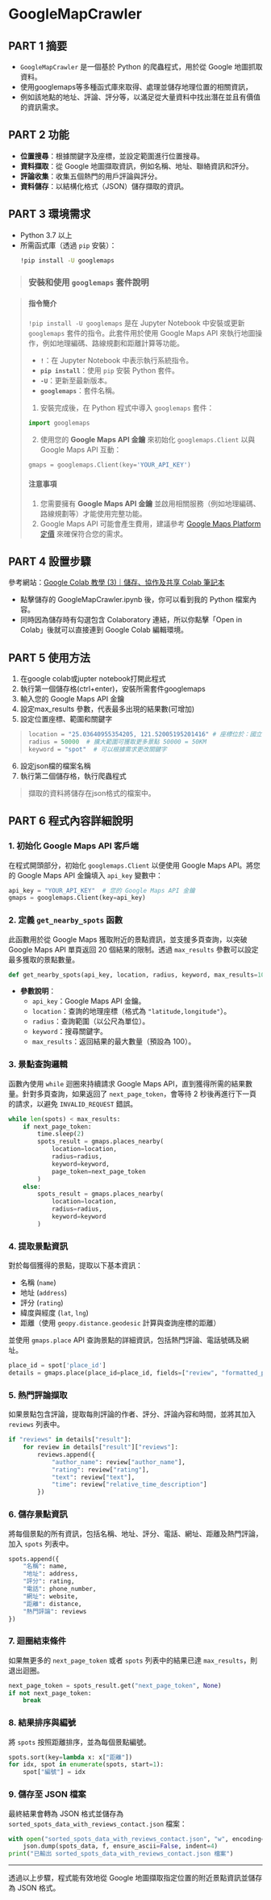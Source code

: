 # GoogleMapCrawler

## PART 1 摘要
- `GoogleMapCrawler` 是一個基於 Python 的爬蟲程式，用於從 Google 地圖抓取資料。
- 使用googlemaps等多種函式庫來取得、處理並儲存地理位置的相關資訊，
- 例如該地點的地址、評論、評分等，以滿足從大量資料中找出潛在並且有價值的資訊需求。

## PART 2 功能
- **位置搜尋**：根據關鍵字及座標，並設定範圍進行位置搜尋。
- **資料擷取**：從 Google 地圖擷取資訊，例如名稱、地址、聯絡資訊和評分。
- **評論收集**：收集五個熱門的用戶評論與評分。
- **資料儲存**：以結構化格式（JSON）儲存擷取的資訊。

## PART 3 環境需求
- Python 3.7 以上
- 所需函式庫（透過 `pip` 安裝）：
  ```bash
  !pip install -U googlemaps
  ```
> ### 安裝和使用 `googlemaps` 套件說明

> #### 指令簡介
> `!pip install -U googlemaps` 是在 Jupyter Notebook 中安裝或更新 `googlemaps` 套件的指令。此套件用於使用 Google Maps API 來執行地圖操作，例如地理編碼、路線規劃和距離計算等功能。
> 
> - **`!`**：在 Jupyter Notebook 中表示執行系統指令。
> - **`pip install`**：使用 `pip` 安裝 Python 套件。
> - **`-U`**：更新至最新版本。
> - **`googlemaps`**：套件名稱。
> 
> 1. 安裝完成後，在 Python 程式中導入 `googlemaps` 套件：
> ```python
> import googlemaps
> ```
> 2. 使用您的 **Google Maps API 金鑰** 來初始化 `googlemaps.Client` 以與 Google Maps API 互動：
> ```python
> gmaps = googlemaps.Client(key='YOUR_API_KEY')
> ```
> 
> #### 注意事項
> 1. 您需要擁有 **Google Maps API 金鑰** 並啟用相關服務（例如地理編碼、路線規劃等）才能使用完整功能。
> 2. Google Maps API 可能會產生費用，建議參考 [Google Maps Platform 定價](https://cloud.google.com/maps-platform/pricing) 來確保符合您的需求。


## PART 4 設置步驟

參考網站：[Google Colab 教學 (3)｜儲存、協作及共享 Colab 筆記本](https://medium.com/python4u/google-colab-%E6%95%99%E5%AD%B8-3-%E5%84%B2%E5%AD%98-%E5%8D%94%E4%BD%9C%E5%8F%8A%E5%85%B1%E4%BA%AB-colab-%E7%AD%86%E8%A8%98%E6%9C%AC-aec9a73addd2)
- 點擊儲存的 GoogleMapCrawler.ipynb 後，你可以看到我的 Python 檔案內容。
- 同時因為儲存時有勾選包含 Colaboratory 連結，所以你點擊「Open in Colab」後就可以直接連到 Google Colab 編輯環境。

## PART 5 使用方法
1. 在google colab或jupter notebook打開此程式
2. 執行第一個儲存格(ctrl+enter)，安裝所需套件googlemaps
3. 輸入您的 Google Maps API 金鑰
4. 設定max_results 參數，代表最多出現的結果數(可增加)
5. 設定位置座標、範圍和關鍵字
> ```python
> location = "25.03640955354205, 121.52005195201416" # 座標位於：國立中正紀念堂
> radius = 50000  # 擴大範圍可獲取更多景點 50000 = 50KM
> keyword = "spot"  # 可以根據需求更改關鍵字
> ```
6. 設定json檔的檔案名稱 
7. 執行第二個儲存格，執行爬蟲程式
> 擷取的資料將儲存在json格式的檔案中。

## PART 6 程式內容詳細說明

### 1. 初始化 Google Maps API 客戶端

在程式開頭部分，初始化 `googlemaps.Client` 以便使用 Google Maps API。將您的 Google Maps API 金鑰填入 `api_key` 變數中：

```python
api_key = "YOUR_API_KEY"  # 您的 Google Maps API 金鑰
gmaps = googlemaps.Client(key=api_key)
```

### 2. 定義 `get_nearby_spots` 函數

此函數用於從 Google Maps 獲取附近的景點資訊，並支援多頁查詢，以突破 Google Maps API 單頁返回 20 個結果的限制。透過 `max_results` 參數可以設定最多獲取的景點數量。

```python
def get_nearby_spots(api_key, location, radius, keyword, max_results=100):
```

- **參數說明**：
  - `api_key`：Google Maps API 金鑰。
  - `location`：查詢的地理座標（格式為 `"latitude,longitude"`）。
  - `radius`：查詢範圍（以公尺為單位）。
  - `keyword`：搜尋關鍵字。
  - `max_results`：返回結果的最大數量（預設為 100）。

### 3. 景點查詢邏輯

函數內使用 `while` 迴圈來持續請求 Google Maps API，直到獲得所需的結果數量。針對多頁查詢，如果返回了 `next_page_token`，會等待 2 秒後再進行下一頁的請求，以避免 `INVALID_REQUEST` 錯誤。

```python
while len(spots) < max_results:
    if next_page_token:
        time.sleep(2)
        spots_result = gmaps.places_nearby(
            location=location,
            radius=radius,
            keyword=keyword,
            page_token=next_page_token
        )
    else:
        spots_result = gmaps.places_nearby(
            location=location,
            radius=radius,
            keyword=keyword
        )
```

### 4. 提取景點資訊

對於每個獲得的景點，提取以下基本資訊：
- 名稱 (`name`)
- 地址 (`address`)
- 評分 (`rating`)
- 緯度與經度 (`lat`, `lng`)
- 距離（使用 `geopy.distance.geodesic` 計算與查詢座標的距離）

並使用 `gmaps.place` API 查詢景點的詳細資訊，包括熱門評論、電話號碼及網址。

```python
place_id = spot['place_id']
details = gmaps.place(place_id=place_id, fields=["review", "formatted_phone_number", "website"])
```

### 5. 熱門評論擷取

如果景點包含評論，提取每則評論的作者、評分、評論內容和時間，並將其加入 `reviews` 列表中。

```python
if "reviews" in details["result"]:
    for review in details["result"]["reviews"]:
        reviews.append({
            "author_name": review["author_name"],
            "rating": review["rating"],
            "text": review["text"],
            "time": review["relative_time_description"]
        })
```

### 6. 儲存景點資訊

將每個景點的所有資訊，包括名稱、地址、評分、電話、網址、距離及熱門評論，加入 `spots` 列表中。

```python
spots.append({
    "名稱": name,
    "地址": address,
    "評分": rating,
    "電話": phone_number,
    "網址": website,
    "距離": distance,
    "熱門評論": reviews
})
```

### 7. 迴圈結束條件

如果無更多的 `next_page_token` 或者 `spots` 列表中的結果已達 `max_results`，則退出迴圈。

```python
next_page_token = spots_result.get("next_page_token", None)
if not next_page_token:
    break
```

### 8. 結果排序與編號

將 `spots` 按照距離排序，並為每個景點編號。

```python
spots.sort(key=lambda x: x["距離"])
for idx, spot in enumerate(spots, start=1):
    spot["編號"] = idx
```

### 9. 儲存至 JSON 檔案

最終結果會轉為 JSON 格式並儲存為 `sorted_spots_data_with_reviews_contact.json` 檔案：

```python
with open("sorted_spots_data_with_reviews_contact.json", "w", encoding="utf-8") as f:
    json.dump(spots_data, f, ensure_ascii=False, indent=4)
print("已輸出 sorted_spots_data_with_reviews_contact.json 檔案")
```

---

透過以上步驟，程式能有效地從 Google 地圖擷取指定位置的附近景點資訊並儲存為 JSON 格式。
